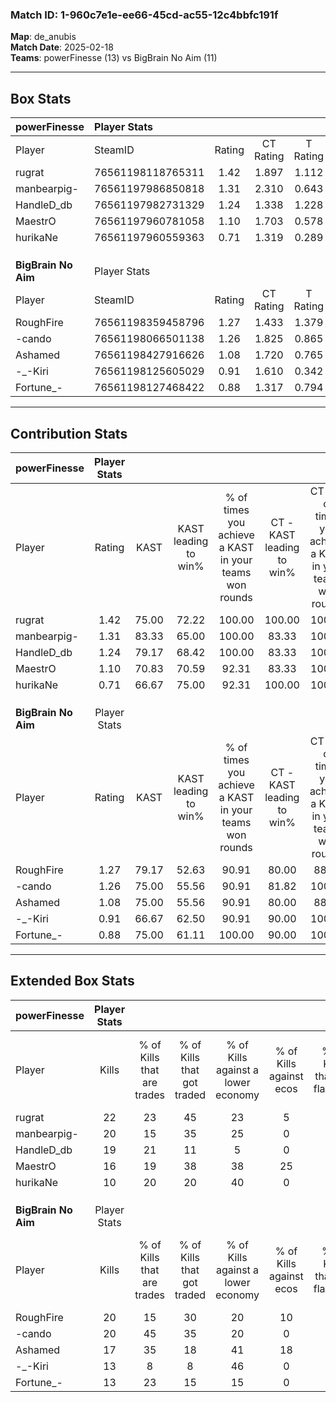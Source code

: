 ### Match ID: 1-960c7e1e-ee66-45cd-ac55-12c4bbfc191f  
**Map**: de_anubis  
**Match Date**: 2025-02-18  
**Teams**: powerFinesse (13) vs BigBrain No Aim (11)  

---  

## Box Stats  

| **powerFinesse**    | Player Stats      |        |           |          |       |       |       |         |        |      |     |
| :- | :- | :-: | :-: | :-: | :-: | :-: | :-: | :-: | :-: | :-: | :-: |
| Player              | SteamID           | Rating | CT Rating | T Rating | KAST  |  ADR  | Kills | Assists | Deaths | K/D  | HS% |
| rugrat              | 76561198118765311 |  1.42  |   1.897   |  1.112   | 75.00 | 111.3 |  22   |   14    |   18   | 1.22 | 54  |
| manbearpig-         | 76561197986850818 |  1.31  |   2.310   |  0.643   | 83.33 | 88.6  |  20   |    9    |   18   | 1.11 | 30  |
| HandleD_db          | 76561197982731329 |  1.24  |   1.338   |  1.228   | 79.17 | 67.8  |  19   |    2    |   14   | 1.36 | 52  |
| MaestrO             | 76561197960781058 |  1.10  |   1.703   |  0.578   | 70.83 | 84.7  |  16   |    6    |   16   | 1.00 | 62  |
| hurikaNe            | 76561197960559363 |  0.71  |   1.319   |  0.289   | 66.67 | 47.2  |  10   |    8    |   17   | 0.59 | 20  |
|                     |                   |        |           |          |       |       |       |         |        |      |     |
|                     |                   |        |           |          |       |       |       |         |        |      |     |
|                     |                   |        |           |          |       |       |       |         |        |      |     |
| **BigBrain No Aim** | Player Stats      |        |           |          |       |       |       |         |        |      |     |
| Player              | SteamID           | Rating | CT Rating | T Rating | KAST  |  ADR  | Kills | Assists | Deaths | K/D  | HS% |
| RoughFire           | 76561198359458796 |  1.27  |   1.433   |  1.379   | 79.17 | 86.6  |  20   |    3    |   17   | 1.18 | 45  |
| -cando              | 76561198066501138 |  1.26  |   1.825   |  0.865   | 75.00 | 98.2  |  20   |    5    |   18   | 1.11 | 40  |
| Ashamed             | 76561198427916626 |  1.08  |   1.720   |  0.765   | 75.00 | 72.8  |  17   |    7    |   18   | 0.94 | 52  |
| -_-Kiri             | 76561198125605029 |  0.91  |   1.610   |  0.342   | 66.67 | 76.6  |  13   |   11    |   18   | 0.72 | 30  |
| Fortune_-           | 76561198127468422 |  0.88  |   1.317   |  0.794   | 75.00 | 46.2  |  13   |    2    |   16   | 0.81 |  7  |
---  

## Contribution Stats  

| **powerFinesse**    | Player Stats |       |                      |                                                        |                           |                                                             |                          |                                                            |
| :- | :-: | :-: | :-: | :-: | :-: | :-: | :-: | :-: |
| Player              |    Rating    | KAST  | KAST leading to win% | % of times you achieve a KAST in your teams won rounds | CT - KAST leading to win% | CT - % of times you achieve a KAST in your teams won rounds | T - KAST leading to win% | T - % of times you achieve a KAST in your teams won rounds |
| rugrat              |     1.42     | 75.00 |        72.22         |                         100.00                         |          100.00           |                           100.00                            |          37.50           |                           100.00                           |
| manbearpig-         |     1.31     | 83.33 |        65.00         |                         100.00                         |           83.33           |                           100.00                            |          37.50           |                           100.00                           |
| HandleD_db          |     1.24     | 79.17 |        68.42         |                         100.00                         |           83.33           |                           100.00                            |          42.86           |                           100.00                           |
| MaestrO             |     1.10     | 70.83 |        70.59         |                         92.31                          |           83.33           |                           100.00                            |          40.00           |                           66.67                            |
| hurikaNe            |     0.71     | 66.67 |        75.00         |                         92.31                          |          100.00           |                           100.00                            |          33.33           |                           66.67                            |
|                     |              |       |                      |                                                        |                           |                                                             |                          |                                                            |
|                     |              |       |                      |                                                        |                           |                                                             |                          |                                                            |
|                     |              |       |                      |                                                        |                           |                                                             |                          |                                                            |
| **BigBrain No Aim** | Player Stats |       |                      |                                                        |                           |                                                             |                          |                                                            |
| Player              |    Rating    | KAST  | KAST leading to win% | % of times you achieve a KAST in your teams won rounds | CT - KAST leading to win% | CT - % of times you achieve a KAST in your teams won rounds | T - KAST leading to win% | T - % of times you achieve a KAST in your teams won rounds |
| RoughFire           |     1.27     | 79.17 |        52.63         |                         90.91                          |           80.00           |                            88.89                            |          22.22           |                           100.00                           |
| -cando              |     1.26     | 75.00 |        55.56         |                         90.91                          |           81.82           |                           100.00                            |          14.29           |                           50.00                            |
| Ashamed             |     1.08     | 75.00 |        55.56         |                         90.91                          |           80.00           |                            88.89                            |          25.00           |                           100.00                           |
| -_-Kiri             |     0.91     | 66.67 |        62.50         |                         90.91                          |           90.00           |                           100.00                            |          16.67           |                           50.00                            |
| Fortune_-           |     0.88     | 75.00 |        61.11         |                         100.00                         |           90.00           |                           100.00                            |          25.00           |                           100.00                           |
---  

## Extended Box Stats  

| **powerFinesse**    | Player Stats |                            |                            |                                    |                         |                              |                                 |        |                             |                                     |                          |                               |                            |
| :- | :-: | :-: | :-: | :-: | :-: | :-: | :-: | :-: | :-: | :-: | :-: | :-: | :-: |
| Player              |    Kills     | % of Kills that are trades | % of Kills that got traded | % of Kills against a lower economy | % of Kills against ecos | % of Kills that are flawless | % of Kills that are close duels | Deaths | % of Deaths that get traded | % of Deaths against a lower economy | % of Deaths against ecos | % of Deaths that are flawless | % of Deaths that are close |
| rugrat              |      22      |             23             |             45             |                 23                 |            5            |              59              |                9                |   18   |             22              |                 11                  |            0             |              33               |             6              |
| manbearpig-         |      20      |             15             |             35             |                 25                 |            0            |              85              |                5                |   18   |             39              |                 17                  |            0             |              50               |             6              |
| HandleD_db          |      19      |             21             |             11             |                 5                  |            0            |              68              |                0                |   14   |             14              |                  7                  |            0             |              86               |             0              |
| MaestrO             |      16      |             19             |             38             |                 38                 |           25            |              56              |                0                |   16   |             13              |                  6                  |            0             |              44               |             0              |
| hurikaNe            |      10      |             20             |             20             |                 40                 |            0            |              60              |                0                |   17   |             24              |                 18                  |            0             |              53               |             12             |
|                     |              |                            |                            |                                    |                         |                              |                                 |        |                             |                                     |                          |                               |                            |
|                     |              |                            |                            |                                    |                         |                              |                                 |        |                             |                                     |                          |                               |                            |
|                     |              |                            |                            |                                    |                         |                              |                                 |        |                             |                                     |                          |                               |                            |
| **BigBrain No Aim** | Player Stats |                            |                            |                                    |                         |                              |                                 |        |                             |                                     |                          |                               |                            |
| Player              |    Kills     | % of Kills that are trades | % of Kills that got traded | % of Kills against a lower economy | % of Kills against ecos | % of Kills that are flawless | % of Kills that are close duels | Deaths | % of Deaths that get traded | % of Deaths against a lower economy | % of Deaths against ecos | % of Deaths that are flawless | % of Deaths that are close |
| RoughFire           |      20      |             15             |             30             |                 20                 |           10            |              60              |                5                |   17   |             35              |                  6                  |            0             |              71               |             0              |
| -cando              |      20      |             45             |             35             |                 20                 |            0            |              55              |                5                |   18   |             17              |                  6                  |            0             |              56               |             11             |
| Ashamed             |      17      |             35             |             18             |                 41                 |           18            |              47              |                6                |   18   |             39              |                 11                  |            0             |              83               |             0              |
| -_-Kiri             |      13      |             8              |             8              |                 46                 |            0            |              31              |                0                |   18   |             17              |                 11                  |            6             |              44               |             0              |
| Fortune_-           |      13      |             23             |             15             |                 15                 |            0            |              62              |                8                |   16   |             50              |                  6                  |            0             |              81               |             6              |
